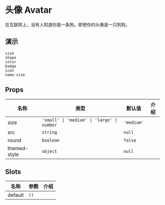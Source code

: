 # 头像 Avatar
在互联网上，没有人知道你是一条狗。即使你的头像是一只狗狗。
## 演示
```demo
size
shape
color
badge
icon
name-size
```
## Props
|名称|类型|默认值|介绍|
|-|-|-|-|
|size|`'small' \| 'medium' \| 'large' \| number`| `'medium'`||
|src|`string`|`null`||
|round|`boolean`|`false`||
|themed-style|`object`|`null`||

## Slots
|名称|参数|介绍|
|-|-|-|
|default|`()`||
